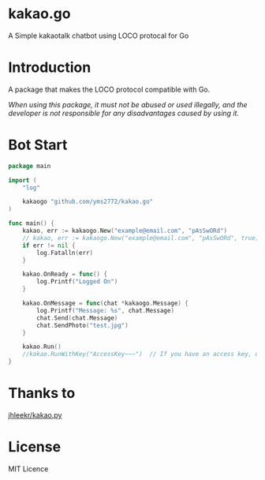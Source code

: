 # kakao.go
A Simple kakaotalk chatbot using LOCO protocal for Go

# Introduction
A package that makes the LOCO protocol compatible with Go.

*When using this package, it must not be abused or used illegally, and the developer is not responsible for any disadvantages caused by using it.*

# Bot Start
```Go
package main

import (
	"log"

	kakaogo "github.com/yms2772/kakao.go"
)

func main() {
	kakao, err := kakaogo.New("example@email.com", "pAsSwORd")
	// kakao, err := kakaogo.New("example@email.com", "pAsSwORd", true) // If you are already authenticated, put 'true' in the parameter.
	if err != nil {
		log.Fatalln(err)
	}

	kakao.OnReady = func() {
		log.Printf("Logged On")
	}

	kakao.OnMessage = func(chat *kakaogo.Message) {
		log.Printf("Message: %s", chat.Message)
		chat.Send(chat.Message)
		chat.SendPhoto("test.jpg")
	}

	kakao.Run()
	//kakao.RunWithKey("AccessKey~~~")  // If you have an access key, use this function.
}


```

# Thanks to
[jhleekr/kakao.py](https://github.com/jhleekr/kakao.py)

# License
MIT Licence
